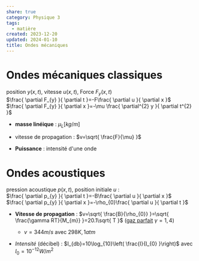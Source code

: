 ```yaml
---  
share: true  
category: Physique 3  
tags:  
  - matière  
created: 2023-12-20  
updated: 2024-01-10  
title: Ondes mécaniques  
---  
```

  
# Ondes mécaniques classiques  
position $y(x,t)$, vitesse $u(x,t)$, Force $F_{y}(x,t)$  
$\frac{ \partial F_{y} }{ \partial t }=-F\frac{ \partial u }{ \partial x }$      
$\frac{ \partial F_{y} }{ \partial x }=-\mu \frac{ \partial^{2} y }{ \partial t^{2} }$  
  
  
- **masse linéique** : $\mu_{L}[kg/m]$  
  
- vitesse de propagation : $v=\sqrt{ \frac{F}{\mu} }$  
  
- **Puissance** : intensité d'une onde  
# Ondes acoustiques  
pression acoustique $p(x,t)$, position initiale $u$ :  
$\frac{ \partial p_{y} }{ \partial t }=-B\frac{ \partial u }{ \partial x }$  
$\frac{ \partial p_{y} }{ \partial x }=-\rho_{0}\frac{ \partial u }{ \partial t }$  
  
- **Vitesse de propagation** : $v=\sqrt{ \frac{B}{\rho_{0}} }=\sqrt{ \frac{\gamma RT}{M_{m}} }=20.1\sqrt{ T }$   ([gaz parfait](gaz%20parfait.md) $\gamma=1,4$)  
	- $v=344m/s$ avec $298K, 1atm$  
  
- *Intensité* (décibel) : $I_{db}=10\log_{10}\left( \frac{I}{I_{0} }\right)$ avec $I_{0}=10^{-12} W/m^{2}$  
